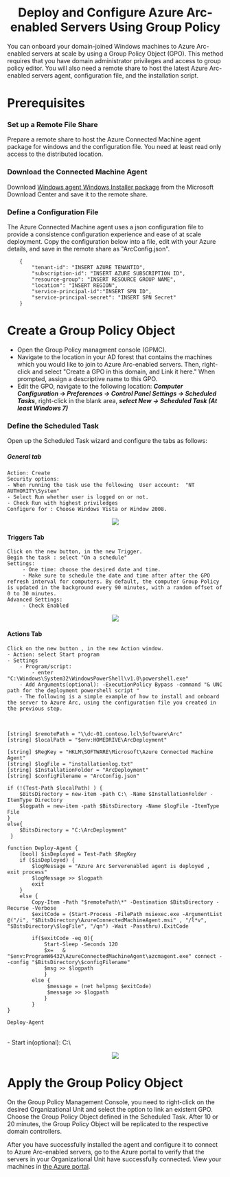 # <center>  Deploy and Configure  Azure Arc-enabled Servers Using Group Policy </center>

You can onboard your domain-joined Windows machines to Azure Arc-enabled servers at scale by using a Group Policy Object (GPO). This method requires that you have domain administrator privileges and access to group policy editor. You will also need a remote share to host the latest Azure Arc-enabled servers agent, configuration file, and the installation script.

# Prerequisites

### Set up a Remote File Share

Prepare a remote share to host the Azure Connected Machine agent package for windows and the configuration file. You need at least read only access to the distributed location.

### Download the Connected Machine Agent

Download [Windows agent Windows Installer package](https://aka.ms/AzureConnectedMachineAgent) from the Microsoft Download Center and save it to the remote share.

### Define a Configuration File

The Azure Connected Machine agent uses a json configuration file to provide a consistence configuration experience and ease of at scale deployment. Copy the configuration below into a file, edit with your Azure details, and save in the remote share as "ArcConfig.json". 

```
    {
        "tenant-id": "INSERT AZURE TENANTID",
        "subscription-id": "INSERT AZURE SUBSCRIPTION ID",
        "resource-group": "INSERT RESOURCE GROUP NAME",
        "location": "INSERT REGION",
        "service-principal-id":"INSERT SPN ID",
        "service-principal-secret": "INSERT SPN Secret"
    }
```

# Create a Group Policy Object

- Open the Group Policy managment console (GPMC). 
- Navigate to the location in your AD forest that contains the machines which you would like to join to Azure Arc-enabled servers. Then, right-click and select "Create a GPO in this domain, and Link it here." When prompted, assign a descriptive name to this GPO.
- Edit the GPO, navigate to the following location:
  ***Computer Configuration -> Preferences -> Control Panel Settings -> Scheduled Tasks***, right-click in the blank area, ***select New -> Scheduled Task (At least Windows 7)***

### Define the Scheduled Task

Open up the Scheduled Task wizard and configure the tabs as follows:

##### General tab 
    Action: Create
    Security options:
    - When running the task use the following  User account:  "NT AUTHORITY\System"
    - Select Run whether user is logged on or not.
    - Check Run with highest priviledges
    Configure for : Choose Windows Vista or Window 2008.
<p  align = "center">
    <img src = "Pictures\ST-General.jpg">
</p>
  
#### Triggers Tab
    Click on the new button, in the new Trigger.
    Begin the task : select "On a schedule"
    Settings:
         - One time: choose the desired date and time.
         - Make sure to schedule the date and time after after the GPO refresh interval for computers. By default, the computer Group Policy is updated in the background every 90 minutes, with a random offset of 0 to 30 minutes.
    Advanced Settings:
         - Check Enabled 
<p align = "center"> 
  <img src= "Pictures\ST-Trigger.jpg">
</p>

#### Actions Tab
    Click on the new button , in the new Action window.
    - Action: select Start program
    - Settings 
        - Program/script: 
            - enter "C:\Windows\System32\WindowsPowerShell\v1.0\powershell.exe"
        - Add Arguments(optional): -ExecutionPolicy Bypass -command "& UNC path for the deployment powershell script "
        - The following is a simple example of how to install and onboard the server to Azure Arc, using the configuration file you created in the previous step.
<br>

```
[string] $remotePath = "\\dc-01.contoso.lcl\Software\Arc"
[string] $localPath = "$env:HOMEDRIVE\ArcDeployment"

[string] $RegKey = "HKLM\SOFTWARE\Microsoft\Azure Connected Machine Agent"
[string] $logFile = "installationlog.txt"
[string] $InstallationFolder = "ArcDeployment"
[string] $configFilename = "ArcConfig.json"

if (!(Test-Path $localPath) ) {
    $BitsDirectory = new-item -path C:\ -Name $InstallationFolder -ItemType Directory 
    $logpath = new-item -path $BitsDirectory -Name $logFile -ItemType File
}
else{
    $BitsDirectory = "C:\ArcDeployment"
 }

function Deploy-Agent {
    [bool] $isDeployed = Test-Path $RegKey
    if ($isDeployed) {
        $logMessage = "Azure Arc Serverenabled agent is deployed , exit process"
        $logMessage >> $logpath
        exit
    }
    else { 
        Copy-Item -Path "$remotePath\*" -Destination $BitsDirectory -Recurse -Verbose
        $exitCode = (Start-Process -FilePath msiexec.exe -ArgumentList @("/i", "$BitsDirectory\AzureConnectedMachineAgent.msi" , "/l*v", "$BitsDirectory\$logFile", "/qn") -Wait -Passthru).ExitCode
        
        if($exitCode -eq 0){
            Start-Sleep -Seconds 120
            $x=   & "$env:ProgramW6432\AzureConnectedMachineAgent\azcmagent.exe" connect --config "$BitsDirectory\$configFilename"
            $msg >> $logpath 
            }
        else {
             $message = (net helpmsg $exitCode)
             $message >> $logpath 
            }
        }
}

Deploy-Agent
```

</br>
        - Start in(optional): C:\
<p align = "center"> 
     <img src= "Pictures\ST-Actions.jpg">
</p>

# Apply the Group Policy Object 
    
On the Group Policy Management Console, you need to right-click on the desired Organizational Unit and select the option to link an existent GPO. Choose the Group Policy Object defined in the Scheduled Task. After 10 or 20 minutes, the Group Policy Object will be replicated to the respective domain controllers. 
    
After you have successfully installed the agent and configure it to connect to Azure Arc-enabled servers, go to the Azure portal to verify that the servers in your Organizational Unit have successfully connected. View your machines in <a href = "https://aka.ms/hybridmachineportal">the Azure portal</a>.
    
